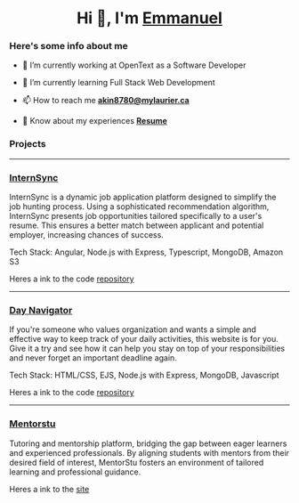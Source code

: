 <h1 align="center">Hi 👋, I'm <a href="https://emanakin.github.io/CSS-Website/" target="blank">Emmanuel</a></h1>

<h3>Here's some info about me</h3>

- 🔭 I’m currently working at OpenText as a Software Developer

- 🌱 I’m currently learning Full Stack Web Development

- 📫 How to reach me **akin8780@mylaurier.ca**
  
- 📄 Know about my experiences **<a href="https://pdfhost.io/v/r.LhJZGd0_Offical_Resume_Winter_2024docx" target="blank">Resume</a>**

<h3>Projects</h3>
<hr>
<h3>
  <a href="https://internsync-892a159d9254.herokuapp.com/home" target="_blank" rel="noopener noreferrer">InternSync</a>
</h3>
<p>
   InternSync is a dynamic job application platform designed to simplify the job hunting process. Using a sophisticated recommendation algorithm, InternSync presents job opportunities tailored specifically to a     user's resume. This ensures a better match between applicant and potential employer, increasing chances of success.
   
  Tech Stack: Angular, Node.js with Express, Typescript, MongoDB, Amazon S3
  
  Heres a ink to the code <a href="https://github.com/emanakin/InternSync">repository</a>
</p>
<hr>
<h3>
  <a href="https://day-navigator-app-6daa1f6257e8.herokuapp.com/" target="_blank" rel="noopener noreferrer">Day Navigator</a>
</h3>
<p>
  If you're someone who values organization and wants a simple and effective way to keep track of your daily activities, this website is for you. Give it a try and see how it can help you stay on top of your    
  responsibilities and never forget an important deadline again.
  
  Tech Stack: HTML/CSS, EJS, Node.js with Express, MongoDB, Javascript
  
  Heres a ink to the code <a href="https://github.com/emanakin/Blog-Website">repository</a>
</p>
<hr>
<h3>
  <a href="https://mentorstu.webflow.io/" target="_blank" rel="noopener noreferrer">Mentorstu</a>
</h3>
<p>
  Tutoring and mentorship platform, bridging the gap between eager learners and experienced professionals. By aligning students with mentors from their desired field of interest, MentorStu fosters an
  environment of tailored learning and professional guidance. 
  
  Heres a ink to the <a href="https://mentorstu.webflow.io/">site</a>
</p>
